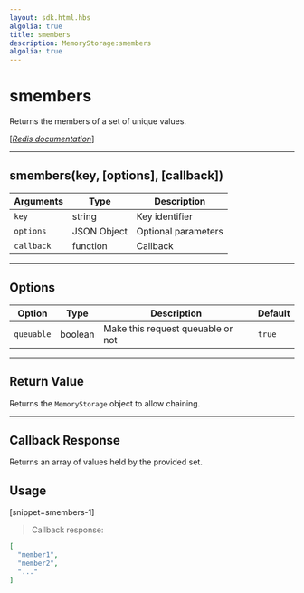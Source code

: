 ```yaml
---
layout: sdk.html.hbs
algolia: true
title: smembers
description: MemoryStorage:smembers
algolia: true
---
```

  

# smembers
Returns the members of a set of unique values.

[[_Redis documentation_]](https://redis.io/commands/smembers)

---

## smembers(key, [options], [callback])

| Arguments | Type | Description |
|---------------|---------|----------------------------------------|
| `key` | string | Key identifier |
| `options` | JSON Object | Optional parameters |
| `callback` | function | Callback |

---

## Options

| Option | Type | Description | Default |
|---------------|---------|----------------------------------------|---------|
| `queuable` | boolean | Make this request queuable or not  | ``true`` |
---

## Return Value

Returns the `MemoryStorage` object to allow chaining.

---

## Callback Response

Returns an array of values held by the provided set.

## Usage

[snippet=smembers-1]
> Callback response:

```json
[
  "member1",
  "member2",
  "..."
]
```